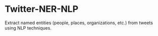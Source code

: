 # Twitter-NER-NLP
Extract named entities (people, places, organizations, etc.) from tweets using NLP techniques.
